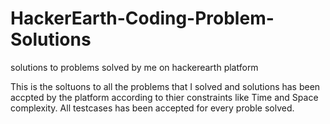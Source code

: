 # HackerEarth-Coding-Problem-Solutions
solutions to problems solved by me on hackerearth platform

This is the soltuons to all the problems that I solved and solutions has been accpted by the platform according to thier constraints like Time and Space complexity.
All testcases has been accepted for every proble solved.

